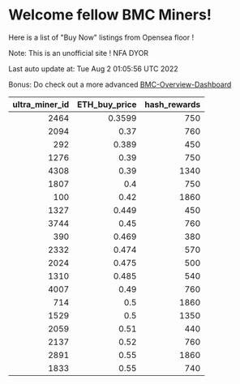 # Welcome fellow BMC Miners!
Here is a list of "Buy Now" listings from Opensea floor !

Note: This is an unofficial site ! NFA DYOR

Last auto update at: Tue Aug  2 01:05:56 UTC 2022

Bonus: Do check out a more advanced [BMC-Overview-Dashboard](https://dune.com/defifunk/BMC-Overview-Dashboard)


|   ultra_miner_id |   ETH_buy_price |   hash_rewards |
|-----------------:|----------------:|---------------:|
|             2464 |          0.3599 |            750 |
|             2094 |          0.37   |            760 |
|              292 |          0.389  |            450 |
|             1276 |          0.39   |            750 |
|             4308 |          0.39   |           1340 |
|             1807 |          0.4    |            750 |
|              100 |          0.42   |           1860 |
|             1327 |          0.449  |            450 |
|             3744 |          0.45   |            760 |
|              390 |          0.469  |            380 |
|             2332 |          0.474  |            570 |
|             2024 |          0.475  |            500 |
|             1310 |          0.485  |            540 |
|             4007 |          0.49   |            760 |
|              714 |          0.5    |           1860 |
|             1529 |          0.5    |           1350 |
|             2059 |          0.51   |            440 |
|             2137 |          0.52   |            760 |
|             2891 |          0.55   |           1860 |
|             1833 |          0.55   |            740 |